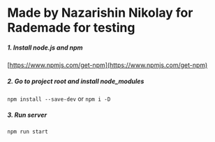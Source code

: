 # Made by Nazarishin Nikolay for Rademade for testing

##### 1. Install node.js and npm
[https://www.npmjs.com/get-npm](https://www.npmjs.com/get-npm)

##### 2. Go to project root and install node_modules
```npm install --save-dev``` or ```npm i -D```

##### 3. Run server
```npm run start```
